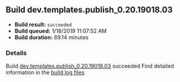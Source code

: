 ## Build dev.templates.publish_0.20.19018.03
- **Build result:** `succeeded`
- **Build queued:** 1/18/2019 11:07:52 AM
- **Build duration:** 69.14 minutes
### Details
Build [dev.templates.publish_0.20.19018.03](https://winappstudio.visualstudio.com/web/build.aspx?pcguid=a4ef43be-68ce-4195-a619-079b4d9834c2&builduri=vstfs%3a%2f%2f%2fBuild%2fBuild%2f26917) succeeded
Find detailed information in the [build log files](https://uwpctdiags.blob.core.windows.net/buildlogs/dev.templates.publish_0.20.19018.03_logs.zip)
